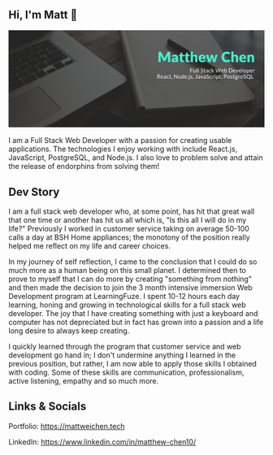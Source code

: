 ## Hi, I'm Matt 👋
<img src="https://github.com/MatthewWeiChen/MatthewWeiChen/blob/main/Matthew%20Chen%20(1).png">

I am a Full Stack Web Developer with a passion for creating usable applications. The technologies I enjoy working with include
React.js, JavaScript, PostgreSQL, and Node.js. I also love to problem solve and attain the release of endorphins from solving them!

## Dev Story
I am a full stack web developer who, at some point, has hit that great wall that one time or another has hit us all which is, "Is this all I will do in my life?" Previously I worked in customer service taking on average 50-100 calls a day at BSH Home appliances; the monotony of the position really helped me reflect on my life and career choices.

In my journey of self reflection, I came to the conclusion that I could do so much more as a human being on this small planet. I determined then to prove to myself that I can do more by creating "something from nothing" and then made the decision to join the 3 month intensive immersion Web Development program at LearningFuze. I spent 10-12 hours each day learning, honing and growing in technological skills for a full stack web developer. The joy that I have creating something with just a keyboard and computer has not depreciated but in fact has grown into a passion and a life long desire to always keep creating.

I quickly learned through the program that customer service and web development go hand in; I don't undermine anything I learned in the previous position, but rather, I am now able to apply those skills I obtained with coding. Some of these skills are communication, professionalism, active listening, empathy and so much more.

## Links & Socials
Portfolio: https://mattweichen.tech

LinkedIn: https://www.linkedin.com/in/matthew-chen10/
